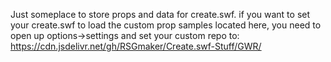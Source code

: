 Just someplace to store props and data for create.swf.
if you want to set your create.swf to load the custom prop samples located here,
you need to open up options->settings and set your custom repo to:
https://cdn.jsdelivr.net/gh/RSGmaker/Create.swf-Stuff/GWR/